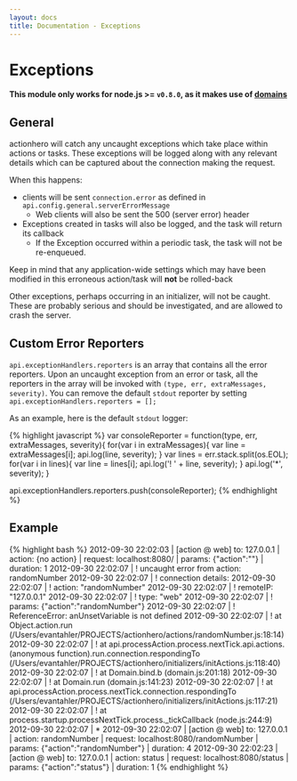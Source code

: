 ```yaml
---
layout: docs
title: Documentation - Exceptions
---
```


# Exceptions

**This module only works for node.js >= `v0.8.0`, as it makes use of [domains](http://nodejs.org/api/domain.html)**

## General

actionhero will catch any uncaught exceptions which take place within actions or tasks.  These exceptions will be logged along with any relevant details which can be captured about the connection making the request.

When this happens:

- clients will be sent `connection.error` as defined in `api.config.general.serverErrorMessage`
  - Web clients will also be sent the 500 (server error) header 
- Exceptions created in tasks will also be logged, and the task will return its callback
  - If the Exception occurred within a periodic task, the task will not be re-enqueued.

Keep in mind that any application-wide settings which may have been modified in this erroneous action/task will **not** be rolled-back

Other exceptions, perhaps occurring in an initializer, will not be caught.  These are probably serious and should be investigated, and are allowed to crash the server.

## Custom Error Reporters

`api.exceptionHandlers.reporters` is an array that contains all the error reporters.  Upon an uncaught exception from an error or task, all the reporters in the array will be invoked with `(type, err, extraMessages, severity)`.  You can remove the default `stdout` reporter by setting `api.exceptionHandlers.reporters = [];`

As an example, here is the default `stdout` logger:

{% highlight javascript %}
var consoleReporter = function(type, err, extraMessages, severity){
  for(var i in extraMessages){
    var line = extraMessages[i];
    api.log(line, severity);
  }
  var lines = err.stack.split(os.EOL);
  for(var i in lines){
    var line = lines[i];
    api.log('! ' + line, severity);
  }
  api.log('*', severity);
}

api.exceptionHandlers.reporters.push(consoleReporter);
{% endhighlight %}

## Example

{% highlight bash %}
2012-09-30 22:02:03 | [action @ web] to: 127.0.0.1 | action: {no action} | request: localhost:8080/ | params: {"action":""} | duration: 1
2012-09-30 22:02:07 | ! uncaught error from action: randomNumber
2012-09-30 22:02:07 | ! connection details:
2012-09-30 22:02:07 | !     action: "randomNumber"
2012-09-30 22:02:07 | !     remoteIP: "127.0.0.1"
2012-09-30 22:02:07 | !     type: "web"
2012-09-30 22:02:07 | !     params: {"action":"randomNumber"}
2012-09-30 22:02:07 | ! ReferenceError: anUnsetVariable is not defined
2012-09-30 22:02:07 | !     at Object.action.run (/Users/evantahler/PROJECTS/actionhero/actions/randomNumber.js:18:14)
2012-09-30 22:02:07 | !     at api.processAction.process.nextTick.api.actions.(anonymous function).run.connection.respondingTo (/Users/evantahler/PROJECTS/actionhero/initializers/initActions.js:118:40)
2012-09-30 22:02:07 | !     at Domain.bind.b (domain.js:201:18)
2012-09-30 22:02:07 | !     at Domain.run (domain.js:141:23)
2012-09-30 22:02:07 | !     at api.processAction.process.nextTick.connection.respondingTo (/Users/evantahler/PROJECTS/actionhero/initializers/initActions.js:117:21)
2012-09-30 22:02:07 | !     at process.startup.processNextTick.process._tickCallback (node.js:244:9)
2012-09-30 22:02:07 | *
2012-09-30 22:02:07 | [action @ web] to: 127.0.0.1 | action: randomNumber | request: localhost:8080/randomNumber | params: {"action":"randomNumber"} | duration: 4
2012-09-30 22:02:23 | [action @ web] to: 127.0.0.1 | action: status | request: localhost:8080/status | params: {"action":"status"} | duration: 1
{% endhighlight %}
